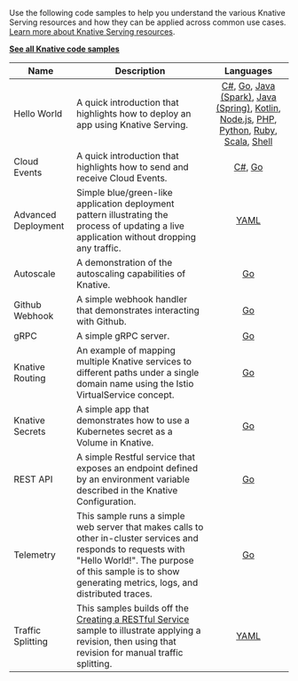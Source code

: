 Use the following code samples to help you understand the various Knative
Serving resources and how they can be applied across common use cases.
[Learn more about Knative Serving resources](../README.md).

[**See all Knative code samples**](../../samples.md)

| Name                | Description                                                                                                                                                                                                              |                                                                                                                                                                                                                                                                                             Languages                                                                                                                                                                                                                                                                                              |
| ------------------- | ------------------------------------------------------------------------------------------------------------------------------------------------------------------------------------------------------------------------ | :------------------------------------------------------------------------------------------------------------------------------------------------------------------------------------------------------------------------------------------------------------------------------------------------------------------------------------------------------------------------------------------------------------------------------------------------------------------------------------------------------------------------------------------------------------------------------------------------: |
| Hello World         | A quick introduction that highlights how to deploy an app using Knative Serving.                                                                                                                                         | [C#](./hello-world/helloworld-csharp/README.md), [Go](./hello-world/helloworld-go/README.md), [Java (Spark)](./hello-world/helloworld-java-spark/README.md), [Java (Spring)](./hello-world/helloworld-java-spring/README.md), [Kotlin](./hello-world/helloworld-kotlin/README.md), [Node.js](./hello-world/helloworld-nodejs/README.md), [PHP](./hello-world/helloworld-php/README.md), [Python](./hello-world/helloworld-python/README.md), [Ruby](./hello-world/helloworld-ruby/README.md), [Scala](./hello-world/helloworld-scala/README.md), [Shell](./hello-world/helloworld-shell/README.md) |
| Cloud Events         | A quick introduction that highlights how to send and receive Cloud Events.                                                                                                                                         | [C#](./cloudevents/cloudevents-dotnet/README.md), [Go](./cloudevents/cloudevents-go/README.md) |
| Advanced Deployment | Simple blue/green-like application deployment pattern illustrating the process of updating a live application without dropping any traffic.                                                                              |                                                                                                                                                                                                                                                                                 [YAML](./blue-green-deployment.md)                                                                                                                                                                                                                                                                                 |
| Autoscale           | A demonstration of the autoscaling capabilities of Knative.                                                                                                                                                              |                                                                                                                                                                                                                                                                                   [Go](./autoscale-go/README.md)                                                                                                                                                                                                                                                                                   |  |  |  |
| Github Webhook      | A simple webhook handler that demonstrates interacting with Github.                                                                                                                                                      |                                                                                                                                                                                                                                                                                  [Go](./gitwebhook-go/README.md)                                                                                                                                                                                                                                                                                   |
| gRPC                | A simple gRPC server.                                                                                                                                                                                                    |                                                                                                                                                                                                                                                                                   [Go](./grpc-ping-go/README.md)                                                                                                                                                                                                                                                                                   |
| Knative Routing     | An example of mapping multiple Knative services to different paths under a single domain name using the Istio VirtualService concept.                                                                                    |                                                                                                                                                                                                                                                                                [Go](./knative-routing-go/README.md)                                                                                                                                                                                                                                                                                |
| Knative Secrets     | A simple app that demonstrates how to use a Kubernetes secret as a Volume in Knative.                                                                                                                                    |                                                                                                                                                                                                                                                                                    [Go](./secrets-go/README.md)                                                                                                                                                                                                                                                                                    |
| REST API            | A simple Restful service that exposes an endpoint defined by an environment variable described in the Knative Configuration.                                                                                             |                                                                                                                                                                                                                                                                                   [Go](./rest-api-go/README.md)                                                                                                                                                                                                                                                                                    |
| Telemetry           | This sample runs a simple web server that makes calls to other in-cluster services and responds to requests with "Hello World!". The purpose of this sample is to show generating metrics, logs, and distributed traces. |                                                                                                                                                                                                                                                                                   [Go](./telemetry-go/README.md)                                                                                                                                                                                                                                                                                   |
| Traffic Splitting   | This samples builds off the [Creating a RESTful Service](./rest-api-go) sample to illustrate applying a revision, then using that revision for manual traffic splitting.                                                 |                                                                                                                                                                                                                                                                               [YAML](./traffic-splitting/README.md)                                                                                                                                                                                                                                                                                |
